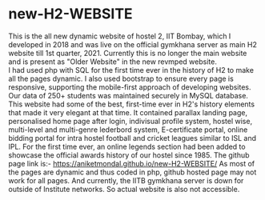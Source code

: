 # new-H2-WEBSITE
This is the all new dynamic website of hostel 2, IIT Bombay, which I developed in 2018 and was live on the official gymkhana server as main H2 website till 1st quarter, 2021. Currently this is no longer the main website and is present as "Older Website" in the new revmped website.\
I had used php with SQL for the first time ever in the history of H2 to make all the pages dynamic. I also used bootstrap to ensure every page is responsive, supporting the mobile-first approach of developing websites. Our data of 250+ students was maintained securely in MySQL database.
This website had some of the best, first-time ever in H2's history elements that made it very elegant at that time. It contained parallax landing page, personalised home page after login, indivisual profile system, hostel wise, multi-level and multi-genre lederbord system, E-certificate portal, online bidding portal for intra hostel football and cricket leagues similar to ISL and IPL. For the first time ever, an online legends section had been added to showcase the official awards history of our hostel since 1985.
The github page link is:- https://aniketmondal.github.io/new-H2-WEBSITE/
As most of the pages are dynamic and thus coded in php, github hosted page may not work for all pages. And currently, the IITB gymkhana server is down for outside of Institute networks. So actual website is also not accessible.
